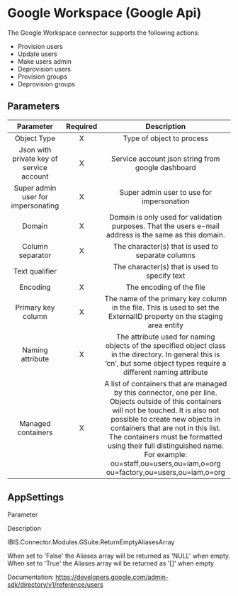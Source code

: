 # Google Workspace (Google Api)

The Google Workspace connector supports the following actions:

-   Provision users
-   Update users
-   Make users admin
-   Deprovision users
-   Provision groups
-   Deprovision groups

## Parameters

|                 Parameter                | Required |                                                                                                                                                                                    Description                                                                                                                                                                                   |
|:----------------------------------------:|:--------:|:--------------------------------------------------------------------------------------------------------------------------------------------------------------------------------------------------------------------------------------------------------------------------------------------------------------------------------------------------------------------------------:|
|                Object Type               |     X    |                                                                                                                                                                             Type of object to process                                                                                                                                                                            |
| Json with private key of service account |     X    |                                                                                                                                                                 Service account json string from google dashboard                                                                                                                                                                |
|    Super admin user for impersonating    |     X    |                                                                                                                                                                     Super admin user to use for impersonation                                                                                                                                                                    |
|                  Domain                  |     X    |                                                                                                                                      Domain is only used for validation purposes. That the users e-mail address is the same as this domain.                                                                                                                                      |
|             Column separator             |     X    |                                                                                                                                                                 The character(s) that is used to separate columns                                                                                                                                                                |
|              Text qualifier              |          |                                                                                                                                                                   The character(s) that is used to specify text                                                                                                                                                                  |
|                 Encoding                 |     X    |                                                                                                                                                                             The encoding of the file                                                                                                                                                                             |
|            Primary key column            |     X    |                                                                                                                              The name of the primary key column in the file. This is used to set the ExternalID property on the staging area entity                                                                                                                              |
|             Naming attribute             |     X    |                                                                                                     The attribute used for naming objects of the specified object class in the directory. In general this is ‘cn’, but some object types require a different naming attribute                                                                                                    |
|            Managed containers            |     X    | A list of containers that are managed by this connector, one per line. Objects outside of this containers will not be touched. It is also not possible to create new objects in containers that are not in this list.   The containers must be formatted using their full distinguished name.   For example:   ou=staff,ou=users,ou=iam,o=org   ou=factory,ou=users,ou=iam,o=org |

## AppSettings

Parameter

Description

IBIS.Connector.Modules.GSuite.ReturnEmptyAliasesArray

When set to 'False' the Aliases array will be returned as 'NULL' when
empty. When set to 'True' the Aliases array wil be returned as '\[\]'
when empty

Documentation:
<https://developers.google.com/admin-sdk/directory/v1/reference/users>
